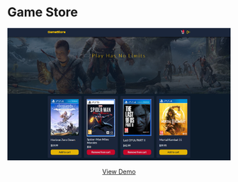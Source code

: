<h1>Game Store</h1>
<p align="center"><img src="public/images/app-screenshot.png" alt="game store screenshot" height="300px" /></p>
<p align="center">
    <a href="https://main.d1vufgaizac3bq.amplifyapp.com/" target="blank">View Demo</a>
</p>
